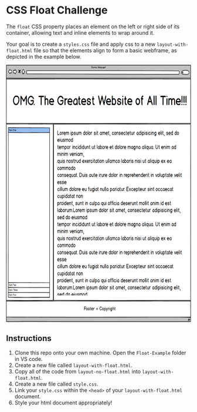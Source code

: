 # CSS Float Challenge
The `float` CSS property places an element on the left or right side of its container, allowing text and inline elements to wrap around it. 

Your goal is to create a `styles.css` file and apply css to a new `layout-with-float.html` file so that the elements align to form a basic webframe, as depicted in the example below.

<img src="SiteDesignGoal.png" height="700">

## Instructions
1. Clone this repo onto your own machine.  Open the `Float-Example` folder in VS code.
2. Create a new file called `layout-with-float.html`.
3. Copy all of the code from `layout-no-float.html` into `layout-with-float.html`.
4. Create a new file called `style.css`.
5. Link your `style.css` within the `<head>` of your `layout-with-float.html` document.
6. Style your html document appropriately!